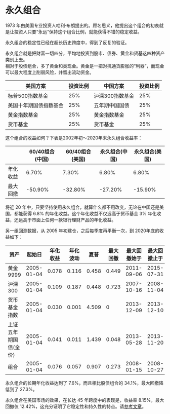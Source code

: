 # 永久组合

1973 年由美国专业投资人哈利·布朗提出的。顾名思义，他提出这个组合的初衷就是让投资人只要“永远”保持这个组合比例，就能获得不错的稳定收益。

永久组合的稳定性已经在超长历史跨度中，得到了反复的验证。

永久组合就是把财富一切四分，平均地投资到股市、债券、黄金和货基这四种资产类别上去。  
相对于股债组合，多了黄金和类现金。黄金是一把对抗通货膨胀的“利器”，而现金可以最大程度上削弱风险，并留出流动资金。

| 美国方案 | 投资比例 | 中国方案 | 投资比例 |
| -- | -- | -- | -- |
| 标普500指数基金 | 25% | 沪深300指数基金 | 25% |
| 美国十年期国债指数基金 | 25% | 五年期中国国债 | 25% |
| 黄金指数基金 | 25% | 黄金指数基金 | 25% |
| 货币基金 | 25% | 货币基金 | 25% |

这个组合的收益如何？下表是2002年初～2020年末永久组合收益率：

|  | 60/40组合(中国) | 60/40组合(美国) | 永久组合(中国) | 永久组合(美国) |
| -- | -- | -- | -- | -- |
| 年化收益 | 6.70% | 7.30% | 6.80% | 6.80% |
| 最大回撤 | -50.90% | -32.80% | -27.20% | -15.90% |

将近 20 年中，只要坚持使用永久组合，就算什么都不用改变，无论在中国还是美国，都能获得 6.8% 的年化收益。这个年化收益不仅远高于货币基金 3% 年化收益，还远高于市面上任何一款银行理财产品的年化收益。

另一组回测数据，从 2005 年初建仓，之后每季度再平衡一次，到 2020年底的收益如下：

| 资产 | 起始日 | 年化收益 | 年化波动 | 夏普 | 最大回撤 | 最大回撤始于 | 最大回撤止于 | 初始权重 |
| -- | -- | -- | -- | -- | -- | -- | -- | -- |
| 黄金9999 | 2005-01-04 | 0.078 | 0.116 | 0.458 | 0.449 | 2011-09-06 | 2015-07-31 | 0.25 |
| 沪深300 | 2005-01-04 | 0.109 | 0.187 | 0.448 | 0.723 | 2007-10-16 | 2008-11-04 | 0.25 |
| 货币基金指数 | 2005-01-04 | 0.030 | 0.001 | 4.509 | 0 | 2013-12-09 | 2013-12-10 | 0.25 |
| 上证五年期国债(全价) | 2005-01-04 | 0.041 | 0.011 | 1.439 | 0.048 | 2013-05-28 | 2013-11-20 | 0.25 |
| 组合 | 2005-01-04 | 0.076 | 0.057 | 0.907 | 0.273 | 2008-01-15 | 2008-10-27 | 1.0 |

永久组合的长期年化收益达到了 7.6%，而且相比股债组合的 34.1%，最大回撤降低到了 27.3%。

永久组合在美国市场的效果，在长达 45 年跨度中的表现是，收益率 8.15%，最大回撤仅 12.42%，这充分证明了它稳定性和持久性的特点。请[参考文章](https://zhuanlan.zhihu.com/p/37847522)。
